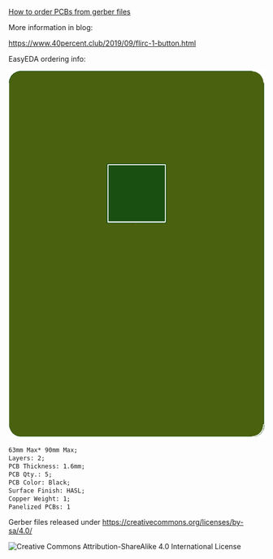 [How to order PCBs from gerber files](http://www.40percent.club/2017/03/ordering-pcb.html)

More information in blog:

https://www.40percent.club/2019/09/flirc-1-button.html


EasyEDA ordering info:

![Flirc_Top](Flirc_Top.png)

    63mm Max* 90mm Max;
    Layers: 2;
    PCB Thickness: 1.6mm;
    PCB Qty.: 5;
    PCB Color: Black;
    Surface Finish: HASL;
    Copper Weight: 1;
    Panelized PCBs: 1


Gerber files released under https://creativecommons.org/licenses/by-sa/4.0/

![Creative Commons Attribution-ShareAlike 4.0 International License](https://i.creativecommons.org/l/by-sa/4.0/88x31.png)